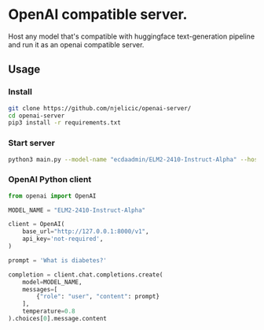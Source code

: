 # OpenAI compatible server.

Host any model that's compatible with huggingface text-generation pipeline and run it as an openai compatible server. 

## Usage

### Install
```bash
git clone https://github.com/njelicic/openai-server/
cd openai-server
pip3 install -r requirements.txt
```

### Start server
```bash
python3 main.py --model-name "ecdaadmin/ELM2-2410-Instruct-Alpha" --host 127.0.0.1 --port 8000 --hf_token "hf_my-secret-token" --quantization="4bit"
```

### OpenAI Python client

```python
from openai import OpenAI

MODEL_NAME = "ELM2-2410-Instruct-Alpha"

client = OpenAI(
    base_url="http://127.0.0.1:8000/v1",
    api_key='not-required',
)

prompt = 'What is diabetes?'

completion = client.chat.completions.create(
    model=MODEL_NAME,
    messages=[
        {"role": "user", "content": prompt}
    ],
    temperature=0.8
).choices[0].message.content
```




